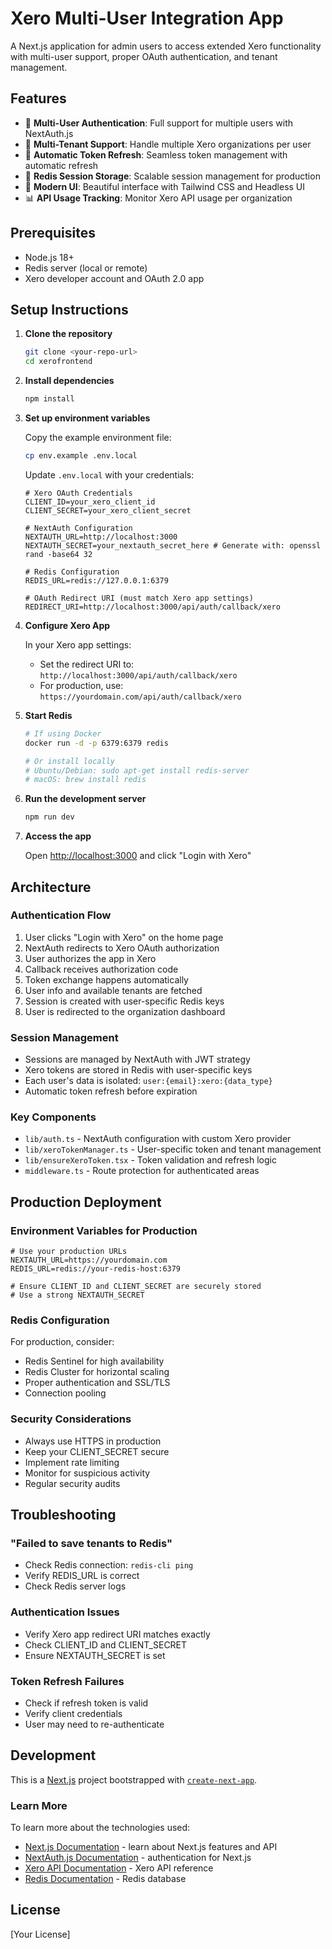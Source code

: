 # Xero Multi-User Integration App

A Next.js application for admin users to access extended Xero functionality with multi-user support, proper OAuth authentication, and tenant management.

## Features

- 🔐 **Multi-User Authentication**: Full support for multiple users with NextAuth.js
- 🏢 **Multi-Tenant Support**: Handle multiple Xero organizations per user
- 🔄 **Automatic Token Refresh**: Seamless token management with automatic refresh
- 💾 **Redis Session Storage**: Scalable session management for production
- 🎨 **Modern UI**: Beautiful interface with Tailwind CSS and Headless UI
- 📊 **API Usage Tracking**: Monitor Xero API usage per organization

## Prerequisites

- Node.js 18+ 
- Redis server (local or remote)
- Xero developer account and OAuth 2.0 app

## Setup Instructions

1. **Clone the repository**
   ```bash
   git clone <your-repo-url>
   cd xerofrontend
   ```

2. **Install dependencies**
   ```bash
   npm install
   ```

3. **Set up environment variables**
   
   Copy the example environment file:
   ```bash
   cp env.example .env.local
   ```
   
   Update `.env.local` with your credentials:
   ```env
   # Xero OAuth Credentials
   CLIENT_ID=your_xero_client_id
   CLIENT_SECRET=your_xero_client_secret
   
   # NextAuth Configuration  
   NEXTAUTH_URL=http://localhost:3000
   NEXTAUTH_SECRET=your_nextauth_secret_here # Generate with: openssl rand -base64 32
   
   # Redis Configuration
   REDIS_URL=redis://127.0.0.1:6379
   
   # OAuth Redirect URI (must match Xero app settings)
   REDIRECT_URI=http://localhost:3000/api/auth/callback/xero
   ```

4. **Configure Xero App**
   
   In your Xero app settings:
   - Set the redirect URI to: `http://localhost:3000/api/auth/callback/xero`
   - For production, use: `https://yourdomain.com/api/auth/callback/xero`

5. **Start Redis**
   ```bash
   # If using Docker
   docker run -d -p 6379:6379 redis
   
   # Or install locally
   # Ubuntu/Debian: sudo apt-get install redis-server
   # macOS: brew install redis
   ```

6. **Run the development server**
   ```bash
   npm run dev
   ```

7. **Access the app**
   
   Open [http://localhost:3000](http://localhost:3000) and click "Login with Xero"

## Architecture

### Authentication Flow

1. User clicks "Login with Xero" on the home page
2. NextAuth redirects to Xero OAuth authorization
3. User authorizes the app in Xero
4. Callback receives authorization code
5. Token exchange happens automatically
6. User info and available tenants are fetched
7. Session is created with user-specific Redis keys
8. User is redirected to the organization dashboard

### Session Management

- Sessions are managed by NextAuth with JWT strategy
- Xero tokens are stored in Redis with user-specific keys
- Each user's data is isolated: `user:{email}:xero:{data_type}`
- Automatic token refresh before expiration

### Key Components

- `lib/auth.ts` - NextAuth configuration with custom Xero provider
- `lib/xeroTokenManager.ts` - User-specific token and tenant management
- `lib/ensureXeroToken.tsx` - Token validation and refresh logic
- `middleware.ts` - Route protection for authenticated areas

## Production Deployment

### Environment Variables for Production

```env
# Use your production URLs
NEXTAUTH_URL=https://yourdomain.com
REDIS_URL=redis://your-redis-host:6379

# Ensure CLIENT_ID and CLIENT_SECRET are securely stored
# Use a strong NEXTAUTH_SECRET
```

### Redis Configuration

For production, consider:
- Redis Sentinel for high availability
- Redis Cluster for horizontal scaling
- Proper authentication and SSL/TLS
- Connection pooling

### Security Considerations

- Always use HTTPS in production
- Keep your CLIENT_SECRET secure
- Implement rate limiting
- Monitor for suspicious activity
- Regular security audits

## Troubleshooting

### "Failed to save tenants to Redis"
- Check Redis connection: `redis-cli ping`
- Verify REDIS_URL is correct
- Check Redis server logs

### Authentication Issues
- Verify Xero app redirect URI matches exactly
- Check CLIENT_ID and CLIENT_SECRET
- Ensure NEXTAUTH_SECRET is set

### Token Refresh Failures
- Check if refresh token is valid
- Verify client credentials
- User may need to re-authenticate

## Development

This is a [Next.js](https://nextjs.org) project bootstrapped with [`create-next-app`](https://nextjs.org/docs/app/api-reference/cli/create-next-app).

### Learn More

To learn more about the technologies used:

- [Next.js Documentation](https://nextjs.org/docs) - learn about Next.js features and API
- [NextAuth.js Documentation](https://next-auth.js.org) - authentication for Next.js
- [Xero API Documentation](https://developer.xero.com/documentation) - Xero API reference
- [Redis Documentation](https://redis.io/documentation) - Redis database

## License

[Your License]
